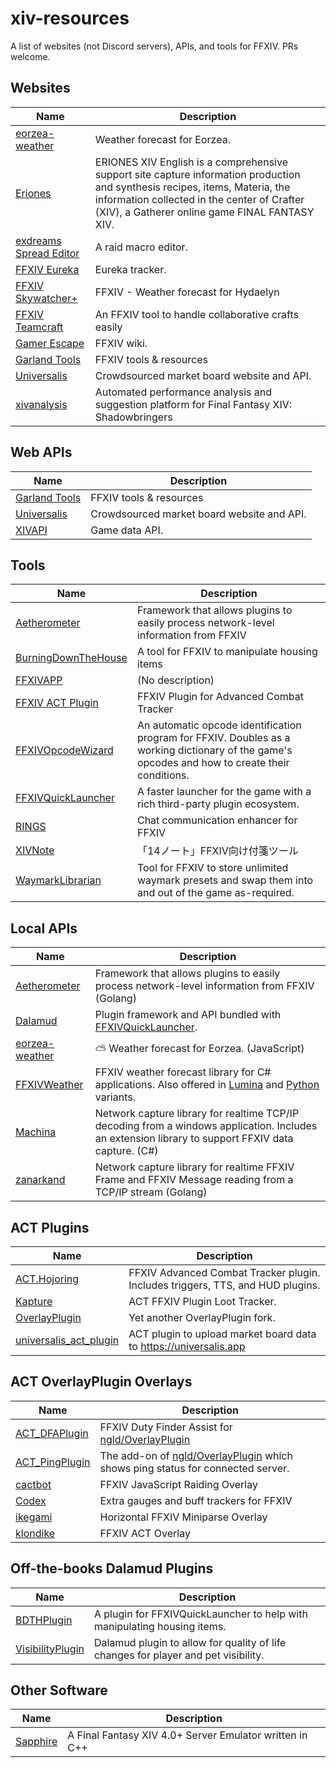 # xiv-resources
A list of websites (not Discord servers), APIs, and tools for FFXIV. PRs welcome.

## Websites
Name|Description
---|---
[eorzea-weather](https://github.com/eorzea-weather/eorzea-weather-app)|Weather forecast for Eorzea.
[Eriones](https://en.eriones.com/)|ERIONES XIV English is a comprehensive support site capture information production and synthesis recipes, items, Materia, the information collected in the center of Crafter (XIV), a Gatherer online game FINAL FANTASY XIV.
[exdreams Spread Editor](https://ffxiv.ap.exdreams.net/spreading/)|A raid macro editor.
[FFXIV Eureka](https://ffxiv-eureka.com/)|Eureka tracker.
[FFXIV Skywatcher+](https://skywatcher.plus/)|FFXIV - Weather forecast for Hydaelyn
[FFXIV Teamcraft](https://ffxivteamcraft.com/)|An FFXIV tool to handle collaborative crafts easily
[Gamer Escape](https://ffxiv.gamerescape.com/wiki/Main_Page)|FFXIV wiki.
[Garland Tools](https://www.garlandtools.org/)|FFXIV tools & resources
[Universalis](https://universalis.app/)|Crowdsourced market board website and API.
[xivanalysis](https://xivanalysis.com/)|Automated performance analysis and suggestion platform for Final Fantasy XIV: Shadowbringers

## Web APIs
Name|Description
---|---
[Garland Tools](https://www.garlandtools.org/)|FFXIV tools & resources
[Universalis](https://universalis.app/)|Crowdsourced market board website and API.
[XIVAPI](https://xivapi.com/)|Game data API.

## Tools
Name|Description
---|---
[Aetherometer](https://github.com/ff14wed/aetherometer)|Framework that allows plugins to easily process network-level information from FFXIV
[BurningDownTheHouse](https://github.com/LeonBlade/BurningDownTheHouse)|A tool for FFXIV to manipulate housing items
[FFXIVAPP](https://github.com/FFXIVAPP/ffxivapp)|(No description)
[FFXIV ACT Plugin](https://github.com/ravahn/FFXIV_ACT_Plugin)|FFXIV Plugin for Advanced Combat Tracker
[FFXIVOpcodeWizard](https://github.com/karashiiro/FFXIVOpcodeWizard)|An automatic opcode identification program for FFXIV. Doubles as a working dictionary of the game's opcodes and how to create their conditions.
[FFXIVQuickLauncher](https://github.com/goatcorp/FFXIVQuickLauncher)|A faster launcher for the game with a rich third-party plugin ecosystem.
[RINGS](https://github.com/anoyetta/RINGS)|Chat communication enhancer for FFXIV
[XIVNote](https://github.com/anoyetta/XIVNote)|「14ノート」FFXIV向け付箋ツール
[WaymarkLibrarian](https://github.com/PunishedPineapple/WaymarkLibrarian)|Tool for FFXIV to store unlimited waymark presets and swap them into and out of the game as-required.

## Local APIs
Name|Description
---|---
[Aetherometer](https://github.com/ff14wed/aetherometer)|Framework that allows plugins to easily process network-level information from FFXIV (Golang)
[Dalamud](https://github.com/goatcorp/Dalamud)|Plugin framework and API bundled with [FFXIVQuickLauncher](https://github.com/goatcorp/FFXIVQuickLauncher).
[eorzea-weather](https://github.com/eorzea-weather/eorzea-weather)|:partly_sunny: Weather forecast for Eorzea. (JavaScript)
[FFXIVWeather](https://github.com/karashiiro/FFXIVWeather)|FFXIV weather forecast library for C# applications. Also offered in [Lumina](https://github.com/karashiiro/FFXIVWeather.Lumina) and [Python](https://github.com/karashiiro/ffxivweather-py) variants.
[Machina](https://github.com/ravahn/machina)|Network capture library for realtime TCP/IP decoding from a windows application. Includes an extension library to support FFXIV data capture. (C#)
[zanarkand](https://github.com/ayyaruq/zanarkand)|Network capture library for realtime FFXIV Frame and FFXIV Message reading from a TCP/IP stream (Golang)

## ACT Plugins
Name|Description
---|---
[ACT.Hojoring](https://github.com/anoyetta/ACT.Hojoring)|FFXIV Advanced Combat Tracker plugin. Includes triggers, TTS, and HUD plugins.
[Kapture](https://github.com/kalilistic/Kapture)|ACT FFXIV Plugin Loot Tracker.
[OverlayPlugin](https://github.com/ngld/OverlayPlugin)|Yet another OverlayPlugin fork.
[universalis_act_plugin](https://github.com/goaaats/universalis_act_plugin)|ACT plugin to upload market board data to https://universalis.app

## ACT OverlayPlugin Overlays
Name|Description
---|---
[ACT_DFAPlugin](https://github.com/qitana/ACT_DFAPlugin)|FFXIV Duty Finder Assist for [ngld/OverlayPlugin](https://github.com/ngld/OverlayPlugin)
[ACT_PingPlugin](https://github.com/qitana/ACT_PingPlugin)|The add-on of [ngld/OverlayPlugin](https://github.com/ngld/OverlayPlugin) which shows ping status for connected server.
[cactbot](https://github.com/quisquous/cactbot)|FFXIV JavaScript Raiding Overlay
[Codex](https://github.com/mkaminsky11/Codex)|Extra gauges and buff trackers for FFXIV
[ikegami](https://github.com/hibiyasleep/ikegami)|Horizontal FFXIV Miniparse Overlay
[klondike](https://github.com/kalilistic/klondike)|FFXIV ACT Overlay

## Off-the-books Dalamud Plugins
Name|Description
---|---
[BDTHPlugin](https://github.com/LeonBlade/BDTHPlugin)|A plugin for FFXIVQuickLauncher to help with manipulating housing items.
[VisibilityPlugin](https://github.com/SheepGoMeh/VisibilityPlugin)|Dalamud plugin to allow for quality of life changes for player and pet visibility.

## Other Software
Name|Description
---|---
[Sapphire](https://github.com/SapphireServer/Sapphire)|A Final Fantasy XIV 4.0+ Server Emulator written in C++
